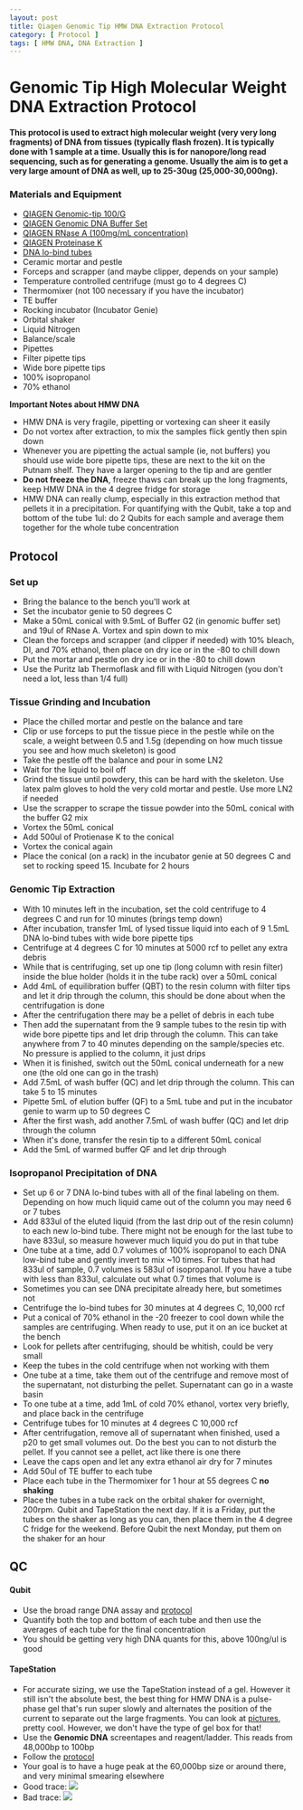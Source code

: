 ```yaml
---
layout: post
title: Qiagen Genomic Tip HMW DNA Extraction Protocol
category: [ Protocol ]
tags: [ HMW DNA, DNA Extraction ]
---
```


# Genomic Tip High Molecular Weight DNA Extraction Protocol

#### This protocol is used to extract high molecular weight (very very long fragments) of DNA from tissues (typically flash frozen). It is typically done with 1 sample at a time. Usually this is for nanopore/long read sequencing, such as for generating a genome. Usually the aim is to get a very large amount of DNA as well, up to 25-30ug (25,000-30,000ng).

### Materials and Equipment

- [QIAGEN Genomic-tip 100/G](https://www.qiagen.com/us/products/discovery-and-translational-research/dna-rna-purification/dna-purification/genomic-dna/qiagen-genomic-tip-100g/#orderinginformation)
- [QIAGEN Genomic DNA Buffer Set](https://www.qiagen.com/us/products/discovery-and-translational-research/dna-rna-purification/dna-purification/genomic-dna/blood-and-cell-culture-dna-midi-kit/#orderinginformation)
- [QIAGEN RNase A (100mg/mL concentration)](https://www.qiagen.com/us/products/discovery-and-translational-research/lab-essentials/enzymes/rnase-a/?clear=true#orderinginformation)
- [QIAGEN Proteinase K](https://www.qiagen.com/us/products/discovery-and-translational-research/lab-essentials/enzymes/qiagen-proteinase-k/?clear=true#orderinginformation)
- [DNA lo-bind tubes](https://online-shop.eppendorf.us/US-en/Laboratory-Consumables-44512/Tubes-44515/DNA-LoBind-Tubes-PF-56252.html)
- Ceramic mortar and pestle
- Forceps and scrapper (and maybe clipper, depends on your sample)
- Temperature controlled centrifuge (must go to 4 degrees C)
- Thermomixer (not 100 necessary if you have the incubator)
- TE buffer
- Rocking incubator (Incubator Genie)
- Orbital shaker
- Liquid Nitrogen
- Balance/scale
- Pipettes
- Filter pipette tips
- Wide bore pipette tips
- 100% isopropanol
- 70% ethanol

**Important Notes about HMW DNA**

- HMW DNA is very fragile, pipetting or vortexing can sheer it easily
- Do not vortex after extraction, to mix the samples flick gently then spin down
- Whenever you are pipetting the actual sample (ie, not buffers) you should use wide bore pipette tips, these are next to the kit on the Putnam shelf. They have a larger opening to the tip and are gentler
- **Do not freeze the DNA**, freeze thaws can break up the long fragments, keep HMW DNA in the 4 degree fridge for storage
- HMW DNA can really clump, especially in this extraction method that pellets it in a precipitation. For quantifying with the Qubit, take a top and bottom of the tube 1ul: do 2 Qubits for each sample and average them together for the whole tube concentration

## Protocol

### Set up

- Bring the balance to the bench you'll work at
- Set the incubator genie to 50 degrees C
- Make a 50mL conical with 9.5mL of Buffer G2 (in genomic buffer set) and 19ul of RNase A. Vortex and spin down to mix
- Clean the forceps and scrapper (and clipper if needed) with 10% bleach, DI, and 70% ethanol, then place on dry ice or in the -80 to chill down
- Put the mortar and pestle on dry ice or in the -80 to chill down
- Use the Puritz lab Thermoflask and fill with Liquid Nitrogen (you don't need a lot, less than 1/4 full)

### Tissue Grinding and Incubation

- Place the chilled mortar and pestle on the balance and tare
- Clip or use forceps to put the tissue piece in the pestle while on the scale, a weight between 0.5 and 1.5g (depending on how much tissue you see and how much skeleton) is good
- Take the pestle off the balance and pour in some LN2
- Wait for the liquid to boil off
- Grind the tissue until powdery, this can be hard with the skeleton. Use latex palm gloves to hold the very cold mortar and pestle. Use more LN2 if needed
- Use the scrapper to scrape the tissue powder into the 50mL conical with the buffer G2 mix
- Vortex the 50mL conical
- Add 500ul of Protienase K to the conical
- Vortex the conical again
- Place the conical (on a rack) in the incubator genie at 50 degrees C and set to rocking speed 15. Incubate for 2 hours

### Genomic Tip Extraction

- With 10 minutes left in the incubation, set the cold centrifuge to 4 degrees C and run for 10 minutes (brings temp down)
- After incubation, transfer 1mL of lysed tissue liquid into each of 9 1.5mL DNA lo-bind tubes with wide bore pipette tips
- Centrifuge at 4 degrees C for 10 minutes at 5000 rcf to pellet any extra debris
- While that is centrifuging, set up one tip (long column with resin filter) inside the blue holder (holds it in the tube rack) over a 50mL conical
- Add 4mL of equilibration buffer (QBT) to the resin column with filter tips and let it drip through the column, this should be done about when the centrifugation is done
- After the centrifugation there may be a pellet of debris in each tube
- Then add the supernatant from the 9 sample tubes to the resin tip with  wide bore pipette tips and let drip through the column. This can take anywhere from 7 to 40 minutes depending on the sample/species etc. No pressure is applied to the column, it just drips
- When it is finished, switch out the 50mL conical underneath for a new one (the old one can go in the trash)
- Add 7.5mL of wash buffer (QC) and let drip through the column. This can take 5 to 15 minutes
- Pipette 5mL of elution buffer (QF) to a 5mL tube and put in the incubator genie to warm up to 50 degrees C
- After the first wash, add another 7.5mL of wash buffer (QC) and let drip through the column
- When it's done, transfer the resin tip to a different 50mL conical
- Add the 5mL of warmed buffer QF and let drip through

### Isopropanol Precipitation of DNA

- Set up 6 or 7 DNA lo-bind tubes with all of the final labeling on them. Depending on how much liquid came out of the column you may need 6 or 7 tubes
- Add 833ul of the eluted liquid (from the last drip out of the resin column) to each new lo-bind tube. There might not be enough for the last tube to have 833ul, so measure however much liquid you do put in that tube
- One tube at a time, add 0.7 volumes of 100% isopropanol to each DNA low-bind tube and gently invert to mix ~10 times. For tubes that had 833ul of sample, 0.7 volumes is 583ul of isopropanol. If you have a tube with less than 833ul, calculate out what 0.7 times that volume is
- Sometimes you can see DNA precipitate already here, but sometimes not
- Centrifuge the lo-bind tubes for 30 minutes at 4 degrees C, 10,000 rcf
- Put a conical of 70% ethanol in the -20 freezer to cool down while the samples are centrifuging. When ready to use, put it on an ice bucket at the bench
- Look for pellets after centrifuging, should be whitish, could be very small
- Keep the tubes in the cold centrifuge when not working with them
- One tube at a time, take them out of the centrifuge and remove most of the supernatant, not disturbing the pellet. Supernatant can go in a waste basin
- To one tube at a time, add 1mL of cold 70% ethanol, vortex very briefly, and place back in the centrifuge
- Centrifuge tubes for 10 minutes at 4 degrees C 10,000 rcf
- After centrifugation, remove all of supernatant when finished, used a p20 to get small volumes out. Do the best you can to not disturb the pellet. If you cannot see a pellet, act like there is one there
- Leave the caps open and let any extra ethanol air dry for 7 minutes
- Add 50ul of TE buffer to each tube
- Place each tube in the Thermomixer for 1 hour at 55 degrees C **no shaking**
- Place the tubes in a tube rack on the orbital shaker for overnight, 200rpm. Qubit and TapeStation the next day. If it is a Friday, put the tubes on the shaker as long as you can, then place them in the 4 degree C fridge for the weekend. Before Qubit the next Monday, put them on the shaker for an hour

## QC

#### Qubit

- Use the broad range DNA assay and [protocol](https://github.com/meschedl/PPP-Lab-Resources/blob/master/Protocols/Qubit-Assay-Protocol.md)
- Quantify both the top and bottom of each tube and then use the averages of each tube for the final concentration
- You should be getting very high DNA quants for this, above 100ng/ul is good

#### TapeStation

- For accurate sizing, we use the TapeStation instead of a gel. However it still isn't the absolute best, the best thing for HMW DNA is a pulse-phase gel that's run super slowly and alternates the position of the current to separate out the large fragments. You can look at [pictures](https://international.neb.com/monarch/high-molecular-weight-dna-extraction), pretty cool. However, we don't have the type of gel box for that!
- Use the **Genomic DNA** screentapes and reagent/ladder. This reads from 48,000bp to 100bp
- Follow the [protocol](https://meschedl.github.io/MESPutnam_Open_Lab_Notebook/DNA-Tapestation/)
- Your goal is to have a huge peak at the 60,000bp size or around there, and very minimal smearing elsewhere
- Good trace:
![](https://raw.githubusercontent.com/meschedl/MESPutnam_Open_Lab_Notebook/master/images/Screen%20Shot%202021-04-18%20at%204.59.16%20PM.png)
- Bad trace:
![](https://raw.githubusercontent.com/meschedl/MESPutnam_Open_Lab_Notebook/master/images/Screen%20Shot%202021-04-18%20at%205.04.25%20PM.png)
